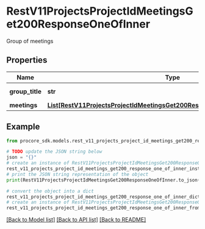 # RestV11ProjectsProjectIdMeetingsGet200ResponseOneOfInner

Group of meetings

## Properties

Name | Type | Description | Notes
------------ | ------------- | ------------- | -------------
**group_title** | **str** | Meeting group title | [optional] 
**meetings** | [**List[RestV11ProjectsProjectIdMeetingsGet200ResponseOneOfInnerMeetingsInner]**](RestV11ProjectsProjectIdMeetingsGet200ResponseOneOfInnerMeetingsInner.md) | Meetings | [optional] 

## Example

```python
from procore_sdk.models.rest_v11_projects_project_id_meetings_get200_response_one_of_inner import RestV11ProjectsProjectIdMeetingsGet200ResponseOneOfInner

# TODO update the JSON string below
json = "{}"
# create an instance of RestV11ProjectsProjectIdMeetingsGet200ResponseOneOfInner from a JSON string
rest_v11_projects_project_id_meetings_get200_response_one_of_inner_instance = RestV11ProjectsProjectIdMeetingsGet200ResponseOneOfInner.from_json(json)
# print the JSON string representation of the object
print(RestV11ProjectsProjectIdMeetingsGet200ResponseOneOfInner.to_json())

# convert the object into a dict
rest_v11_projects_project_id_meetings_get200_response_one_of_inner_dict = rest_v11_projects_project_id_meetings_get200_response_one_of_inner_instance.to_dict()
# create an instance of RestV11ProjectsProjectIdMeetingsGet200ResponseOneOfInner from a dict
rest_v11_projects_project_id_meetings_get200_response_one_of_inner_from_dict = RestV11ProjectsProjectIdMeetingsGet200ResponseOneOfInner.from_dict(rest_v11_projects_project_id_meetings_get200_response_one_of_inner_dict)
```
[[Back to Model list]](../README.md#documentation-for-models) [[Back to API list]](../README.md#documentation-for-api-endpoints) [[Back to README]](../README.md)


